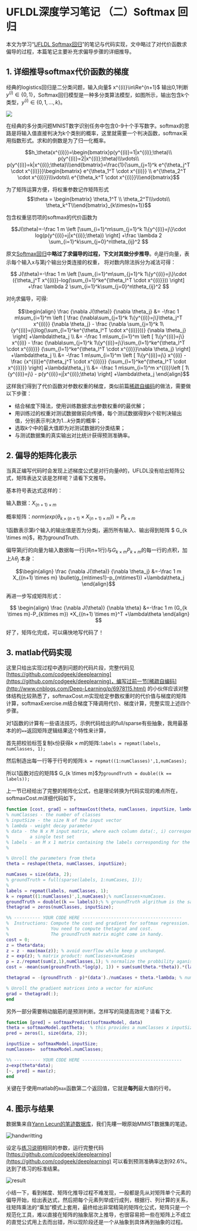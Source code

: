 # UFLDL深度学习笔记 （二）Softmax 回归

本文为学习“[UFLDL Softmax回归](http://deeplearning.stanford.edu/wiki/index.php/Softmax%E5%9B%9E%E5%BD%92)”的笔记与代码实现，文中略过了对代价函数求偏导的过程，本篇笔记主要补充求偏导步骤的详细推导。

## 1. 详细推导softmax代价函数的梯度

经典的logistics回归是二分类问题，输入向量$ x^{(i)}\in\Re^{n+1}$ 输出0,1判断$y^{(i)}\in{\{0,1\}}$，Softmax回归模型是一种多分类算法模型，如图所示，输出包含k个类型，$y^{(i)}\in{\{0,1,…,k\}}$。

![](http://images2015.cnblogs.com/blog/1174358/201706/1174358-20170627010735836-1114036742.png)

在经典的多分类问题MNIST数字识别任务中包含0-9十个手写数字。softmax的思路是将输入值直接判决为k个类别的概率，这里就需要一个判决函数，softmax采用指数形式。求和的倒数是为了归一化概率。

$$h_\theta(x^{(i)})=\begin{bmatrix}p(y^{(i)}=1|x^{(i)};\theta)\\ p(y^{(i)}=2|x^{(i)};\theta)\\\vdots\\ p(y^{(i)}=k|x^{(i)};\theta)\\\end{bmatrix}=\frac{1}{\sum_{j=1}^k  e^{\theta_j^T \cdot x^{(i)}}}\begin{bmatrix} e^{\theta_1^T \cdot x^{(i)}} \\ e^{\theta_2^T \cdot x^{(i)}}\\\vdots\\ e^{\theta_k^T \cdot x^{(i)}}\\\end{bmatrix}$$

为了矩阵运算方便，将权重参数记作矩阵形式 $$\theta = \begin{bmatrix} \theta_1^T  \\ \theta_2^T\\\vdots\\ \theta_k^T\\\end{bmatrix}_{k\times(n+1)}$$

包含权重惩罚项的softmax的代价函数为

$$J(\theta)=-\frac 1 m \left [\sum_{i=1}^m\sum_{j=1}^k 1\{y^{(i)}=j\}\cdot log(p(y^{(i)}=j|x^{(i)};\theta)) \right] +\frac \lambda 2 \sum_{i=1}^k\sum_{j=0}^n\theta_{ij}^2  $$



原文[Softmax回归](http://deeplearning.stanford.edu/wiki/index.php/Softmax%E5%9B%9E%E5%BD%92)中**略过了求偏导的过程，下文对其做分步推导**。$\theta_j$是行向量，表示每个输入x与第j个输出分类连接的权重，	将对数内除法拆分为减法可得：

$$ J(\theta)=-\frac 1 m \left [\sum_{i=1}^m\sum_{j=1}^k 1\{y^{(i)}=j\}\cdot ({\theta_j^T x^{(i)}}-log(\sum_{l=1}^ke^{\theta_l^T \cdot x^{(i)}})) \right] +\frac \lambda 2 \sum_{i=1}^k\sum_{j=0}^n\theta_{ij}^2 $$

对$\theta_j$求偏导，可得:

$$\begin{align} \frac {\nabla J(\theta)} {\nabla \theta_j} &= -\frac 1 m\sum_{i=1}^m  \left [ \frac {\nabla\sum_{j=1}^k 1\{y^{(i)}=j\}\theta_j^T x^{(i)}} {\nabla \theta_j} - \frac {\nabla \sum_{j=1}^k 1\{y^{(i)}=j\}log(\sum_{l=1}^ke^{\theta_l^T \cdot x^{(i)}}))} {\nabla \theta_j}   \right] +\lambda\theta_j \\                                     &= -\frac 1 m\sum_{i=1}^m  \left [  1\{y^{(i)}=j\} x^{(i)}  - \frac {\nabla\sum_{j=1}^k 1\{y^{(i)}=j\}\sum_{l=1}^ke^{\theta_l^T \cdot x^{(i)}}} {\sum_{l=1}^ke^{\theta_l^T \cdot x^{(i)}}\nabla \theta_j}   \right] +\lambda\theta_j \\                     &=  -\frac 1 m\sum_{i=1}^m  \left [  1\{y^{(i)}=j\} x^{(i)}  - \frac {x^{(i)}e^{\theta_j^T \cdot x^{(i)}}} {\sum_{l=1}^ke^{\theta_l^T \cdot x^{(i)}}}   \right] +\lambda\theta_j \\                 &= -\frac 1 m\sum_{i=1}^m  x^{(i)}\left [  1\{y^{(i)}=j\}   - p(y^{(i)}=j|x^{(i)};\theta)   \right]  +\lambda\theta_j                       \end{align}$$

这样我们得到了代价函数对参数权重的梯度，类似前篇[稀疏自编码](http://www.cnblogs.com/Deep-Learning/p/6978115.html)的做法，需要做以下步骤：

- 结合梯度下降法，使用训练数据求出参数权重$\theta$的最优解；
- 用训练过的权重对测试数据做前向传播，每个测试数据得到$k$个软判决输出值，分别表示判决为$1…k$分类的概率；
- 选取$k$个中的最大值即为对测试数据的分类结果；
- 与测试数据集的真实输出对比统计获得预测准确率。

## 2. 偏导的矩阵化表示

当真正编写代码时会发现上述梯度公式是对行向量$\theta$的，UFLDL没有给出矩阵公式，矩阵表达又该是怎样呢？请看下文推导。

基本符号表达式这样的：

输入数据：$X_{(n+1) \times m}$

概率矩阵：$norm(exp(\theta_{k\times (n+1)} \times X_{(n+1) \times m}) )= P_{k\times m}$

1函数表示第i个输入的输出值是否为分类j，遍历所有输入、输出得到矩阵 $ G_{k \times m}$，称为groundTruth.

偏导第j行的向量为输入数据每一行(共n+1行)与$G_{k \times m} P_{k \times m}$的每一行的点积，加上$\lambda\theta_j$ 本身：

$$\begin{align} \frac {\nabla J(\theta)} {\nabla \theta_j} &=-\frac 1 m  X_{(n+1) \times m} \bullet(g_{m\times1}-p_{m\times1})  +\lambda\theta_j                       \end{align}$$

再进一步写成矩阵形式：

$$ \begin{align} \frac {\nabla J(\theta)} {\nabla \theta} &=-\frac 1 m (G_{k \times m}-P_{k\times m}) *X_{(n+1) \times m}^T  +\lambda\theta                     \end{align} $$

好了，矩阵化完成，可以痛快地写代码了！

## 3. matlab代码实现

这里只给出实现过程中遇到问题的代码片段，完整代码见[https://github.com/codgeek/deeplearning](https://github.com/codgeek/deeplearning)，编写过前一节[稀疏自编码](http://www.cnblogs.com/Deep-Learning/p/6978115.html) 的小伙伴应该对整体结构比较熟悉了，softmaxCost.m实现给定参数权重时的代价值与梯度的矩阵计算，softmaxExercise.m结合梯度下降调用代价、梯度计算，完整实现上述四个步骤。

对1函数的计算有一些语法技巧，示例代码给出的full/sparse有些抽象，我用最基本的的`==`返回矩阵逻辑结果这个特性来计算，

首先把校验标签复制`k`份获得$k\times m$的矩阵:`labels = repmat(labels, numClasses, 1);`

然后制造出每一行等于行号的矩阵:`k = repmat((1:numClasses)',1,numCases);`

所以1函数对应的矩阵$ G_{k \times m}$为`groundTruth = double((k == labels));`

上一节已经给出了完整的矩阵化公式，也是理论转换为代码实现的难点所在，softmaxCost.m详细代码如下，

``` matlab
function [cost, grad] = softmaxCost(theta, numClasses, inputSize, lambda, data, labels, ~)
% numClasses - the number of classes 
% inputSize - the size N of the input vector
% lambda - weight decay parameter
% data - the N x M input matrix, where each column data(:, i) corresponds to
%        a single test set
% labels - an M x 1 matrix containing the labels corresponding for the input data
%

% Unroll the parameters from theta
theta = reshape(theta, numClasses, inputSize);

numCases = size(data, 2);
% groundTruth = full(sparse(labels, 1:numCases, 1));
% 
labels = repmat(labels, numClasses, 1);
k = repmat((1:numClasses)',1,numCases);% numClasses×numCases. 
groundTruth = double((k == labels));% % groundTruth algrithum is the same as (k===label)
thetagrad = zeros(numClasses, inputSize);

%% ---------- YOUR CODE HERE --------------------------------------
%  Instructions: Compute the cost and gradient for softmax regression.
%                You need to compute thetagrad and cost.
%                The groundTruth matrix might come in handy.
cost = 0;
z = theta*data;
z = z - max(max(z)); % avoid overflow while keep p unchanged.
z = exp(z); % matrix product: numClasses×numCases
p = z./repmat(sum(z,1),numClasses,1); % normalize the probbility aganist numClasses. numClasses×numCases
cost = -mean(sum(groundTruth.*log(p), 1)) + sum(sum(theta.*theta)).*(lambda/2);

thetagrad = -(groundTruth - p)*(data')./numCases + theta.*lambda; % numClasses×inputSize

% Unroll the gradient matrices into a vector for minFunc
grad = thetagrad(:);
end

```

另外一部分需要稍动脑筋的是预测判断。怎样写的简捷高效呢？请看下文.

```matlab
function [pred] = softmaxPredict(softmaxModel, data)
theta = softmaxModel.optTheta;  % this provides a numClasses x inputSize matrix
pred = zeros(1, size(data, 2));

inputSize = softmaxModel.inputSize;
numClasses=  softmaxModel.numClasses;

%% ---------- YOUR CODE HERE --------------------------------------
z=exp(theta*data);
[~, pred] = max(z);
end
```

关键在于使用matlab的`max`函数第二个返回值，它就是**每列**最大值的行号。

## 4. 图示与结果

数据集来自[Yann Lecun的笔迹数据库](http://yann.lecun.com/exdb/mnist/)，我们先瞜一眼原始MMIST数据集的笔迹。

![handwritting](http://images2015.cnblogs.com/blog/1174358/201706/1174358-20170625214818132-1942610896.png)



设定与[练习说明](http://deeplearning.stanford.edu/wiki/index.php/Exercise:Softmax_Regression)相同的参数，运行完整代码[https://github.com/codgeek/deeplearning](https://github.com/codgeek/deeplearning) 可以看到预测准确率达到92.6%。达到了练习的标准结果。

![result](http://images2015.cnblogs.com/blog/1174358/201706/1174358-20170625214824288-1729927121.png)


小结一下，看到梯度、矩阵化推导过程不难发现，一般都是先从对矩阵单个元素的偏导开始，给出表达式，然后把每个元素列举成行成列，根据行、列计算的关系，往矩阵乘法的“乘加”模式上套用，最终给出非常精简的矩阵化公式，矩阵只是一个规范化工具，难以直接在矩阵的抽象层次上推导，也很容易把一些在矩阵上不成立的直觉公式用上去而出错，所以现阶段还是一个从抽象到具体再到抽象的过程。

